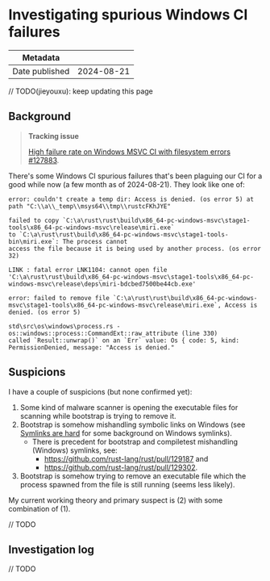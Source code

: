 # Investigating spurious Windows CI failures

| Metadata       |            |
|----------------|------------|
| Date published | 2024-08-21 |

// TODO(jieyouxu): keep updating this page

## Background

> **Tracking issue**
>
> [High failure rate on Windows MSVC CI with filesystem errors #127883](https://github.com/rust-lang/rust/issues/127883).

There's some Windows CI spurious failures that's been plaguing our CI for a good while now (a few
month as of 2024-08-21). They look like one of:

```
error: couldn't create a temp dir: Access is denied. (os error 5) at path "C:\\a\\_temp\\msys64\\tmp\\rustcFKhJYE"
```

```
failed to copy `C:\a\rust\rust\build\x86_64-pc-windows-msvc\stage1-tools\x86_64-pc-windows-msvc\release\miri.exe`
to `C:\a\rust\rust\build\x86_64-pc-windows-msvc\stage1-tools-bin\miri.exe`: The process cannot
access the file because it is being used by another process. (os error 32)
```

```
LINK : fatal error LNK1104: cannot open file 'C:\a\rust\rust\build\x86_64-pc-windows-msvc\stage1-tools\x86_64-pc-windows-msvc\release\deps\miri-bdcbed7500be44cb.exe'
```

```
error: failed to remove file `C:\a\rust\rust\build\x86_64-pc-windows-msvc\stage1-tools\x86_64-pc-windows-msvc\release\miri.exe`, Access is denied. (os error 5)
```

```
std\src\os\windows\process.rs - os::windows::process::CommandExt::raw_attribute (line 330)
called `Result::unwrap()` on an `Err` value: Os { code: 5, kind: PermissionDenied, message: "Access is denied."
```

## Suspicions

I have a couple of suspicions (but none confirmed yet):

1. Some kind of malware scanner is opening the executable files for scanning while bootstrap is
  trying to remove it.
2. Bootstrap is somehow mishandling symbolic links on Windows (see [Symlinks are
  hard](../notes/symlinks-are-hard.md) for some background on Windows symlinks).
    - There is precedent for bootstrap and compiletest mishandling (Windows) symlinks, see:
        - <https://github.com/rust-lang/rust/pull/129187> and
        - <https://github.com/rust-lang/rust/pull/129302>.
3. Bootstrap is somehow trying to remove an executable file which the process spawned from the file
  is still running (seems less likely).

My current working theory and primary suspect is (2) with some combination of (1).

// TODO

## Investigation log

// TODO
